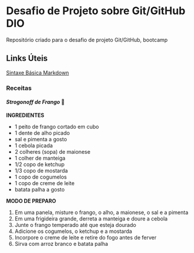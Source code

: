 # Desafio de Projeto sobre Git/GitHub DIO
Repositório criado para o desafio de projeto Git/GitHub, bootcamp 

## Links Úteis
[Sintaxe Básica Markdown](https://www.markdownguide.org/basic-syntax/)


### Receitas
#### _Strogonoff de Frango_ 🐔
   **INGREDIENTES**
 - 1 peito de frango cortado em cubo
 - 1 dente de alho picado
 - sal e pimenta a gosto
 - 1 cebola picada
 - 2 colheres (sopa) de maionese
 - 1 colher de manteiga
 - 1/2 copo de ketchup
 - 1/3 copo de mostarda
 - 1 copo de cogumelos
 - 1 copo de creme de leite
 - batata palha a gosto

  **MODO DE PREPARO**
 1. Em uma panela, misture o frango, o alho, a maionese, o sal e a pimenta
 2. Em uma frigideira grande, derreta a manteiga e doure a cebola
 3. Junte o frango temperado até que esteja dourado
 4. Adicione os cogumelos, o ketchup e a mostarda
 5. Incorpore o creme de leite e retire do fogo antes de ferver
 6. Sirva com arroz branco e batata palha

